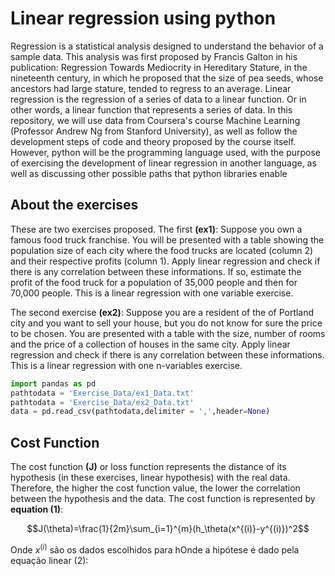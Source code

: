# Linear regression using python

Regression is a statistical analysis designed to understand the behavior of a sample data. This analysis was first proposed by Francis Galton in his publication: Regression Towards Mediocrity in Hereditary Stature, in the nineteenth century, in which he proposed that the size of pea seeds, whose ancestors had large stature, tended to regress to an average.
Linear regression is the regression of a series of data to a linear function. Or in other words, a linear function that represents a series of data. In this repository, we will use data from Coursera's course Machine Learning (Professor Andrew Ng from Stanford University), as well as follow the development steps of code and theory proposed by the course itself. However, python will be the programming language used, with the purpose of exercising the development of linear regression in another language, as well as discussing other possible paths that python libraries enable

## About the exercises

These are two exercises proposed. The first **(ex1)**: Suppose you own a famous food truck franchise. You will be presented with a table showing the population size of each city where the food trucks are located (column 2) and their respective profits (column 1). Apply linear regression and check if there is any correlation between these informations. If so, estimate the profit of the food truck for a population of 35,000 people and then for 70,000 people. This is a linear regression with one variable exercise.

The second exercise **(ex2)**: Suppose you are a resident of the of Portland city and you want to sell your house, but you do not know for sure the price to be chosen. You are presented with a table with the size, number of rooms and the price of a collection of houses in the same city. Apply linear regression and check if there is any correlation between these informations. This is a linear regression with one n-variables exercise.

```python
import pandas as pd
pathtodata = 'Exercise_Data/ex1_Data.txt'
pathtodata = 'Exercise_Data/ex2_Data.txt'
data = pd.read_csv(pathtodata,delimiter = ',',header=None)
```
## Cost Function

The cost function **(J)** or loss function represents the distance of its hypothesis (in these exercises, linear hypothesis) with the real data. Therefore, the higher the cost function value, the lower the correlation between the hypothesis and the data. The cost function is represented by **equation (1)**:

$$J(\theta)=\frac{1}{2m}\sum_{i=1}^{m}(h_\theta(x^{(i)}-y^{(i)})^2$$

Onde $x^{(i)}$ são os dados escolhidos para hOnde a hipótese é dado pela equação linear (2):